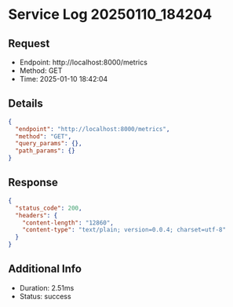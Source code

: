 # Service Log 20250110_184204

## Request
- Endpoint: http://localhost:8000/metrics
- Method: GET
- Time: 2025-01-10 18:42:04

## Details
```json
{
  "endpoint": "http://localhost:8000/metrics",
  "method": "GET",
  "query_params": {},
  "path_params": {}
}
```

## Response
```json
{
  "status_code": 200,
  "headers": {
    "content-length": "12860",
    "content-type": "text/plain; version=0.0.4; charset=utf-8"
  }
}
```

## Additional Info
- Duration: 2.51ms
- Status: success
